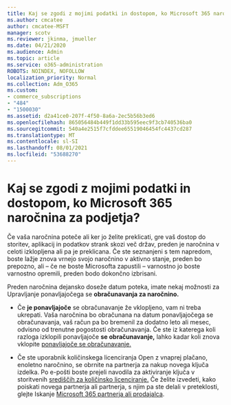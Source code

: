 ```yaml
---
title: Kaj se zgodi z mojimi podatki in dostopom, ko Microsoft 365 naročnina za podjetja?
ms.author: cmcatee
author: cmcatee-MSFT
manager: scotv
ms.reviewer: jkinma, jmueller
ms.date: 04/21/2020
ms.audience: Admin
ms.topic: article
ms.service: o365-administration
ROBOTS: NOINDEX, NOFOLLOW
localization_priority: Normal
ms.collection: Adm_O365
ms.custom:
- commerce_subscriptions
- "484"
- "1500030"
ms.assetid: d2a41ce0-207f-4f50-8a6a-2ec5b56b3ed6
ms.openlocfilehash: 865056484b449f1dd33b595eec9f3cb740536ba0
ms.sourcegitcommit: 540a4e2515f7cfddee65519046454fc4437cd287
ms.translationtype: MT
ms.contentlocale: sl-SI
ms.lasthandoff: 08/01/2021
ms.locfileid: "53688270"
---
```

# <a name="what-happens-to-my-data-and-access-when-my-microsoft-365-for-business-subscription-ends"></a>Kaj se zgodi z mojimi podatki in dostopom, ko Microsoft 365 naročnina za podjetja?

Če vaša naročnina poteče ali ker jo želite preklicati, gre vaš dostop do storitev, aplikacij in podatkov strank skozi  več držav, preden je naročnina v celoti izklopljena ali pa je preklicana. Če ste seznanjeni s tem napredom, boste lažje znova vrnejo svojo naročnino v aktivno stanje, preden bo prepozno, ali – če ne boste Microsofta zapustili – varnostno jo boste varnostno opremili, preden bodo dokončno izbrisani.
  
Preden naročnina dejansko doseže datum poteka, imate nekaj možnosti za Upravljanje ponavljajočega se **obračunavanja za naročnino.**
  
- Če **je ponavljajoče** se obračunavanje že vklopljeno, vam ni treba ukrepati. Vaša naročnina bo obračunana na datum ponavljajočega se obračunavanja, vaš račun pa bo bremenil za dodatno leto ali mesec, odvisno od trenutne pogostosti obračunavanja.  Če ste iz katerega koli razloga izklopili ponavljajoče **se obračunavanje,** lahko kadar koli znova vklopite [ponavljajoče se obračunavanje.](https://docs.microsoft.com/microsoft-365/commerce/subscriptions/renew-your-subscription#turn-recurring-billing-off-or-on)

- Če ste uporabnik količinskega licenciranja Open z vnaprej plačano, enoletno naročnino, se obrnite na partnerja za nakup novega ključa izdelka. Po e-pošti boste prejeli navodila za aktiviranje ključa v storitvenih [središčih za količinsko licenciranje.](https://go.microsoft.com/fwlink/p/?LinkID=282016) Če želite izvedeti, kako poiskati novega partnerja ali partnerja, s njim pa ste delali v preteklosti, glejte Iskanje [Microsoft 365 partnerja ali prodajalca](https://docs.microsoft.com/microsoft-365/admin/manage/find-your-partner-or-reseller).